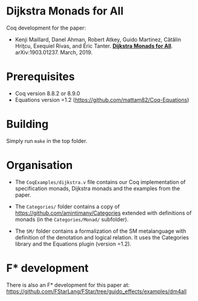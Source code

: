 Dijkstra Monads for All
=======================

Coq development for the paper:
- Kenji Maillard, Danel Ahman, Robert Atkey, Guido Martinez,
  Cătălin Hriţcu, Exequiel Rivas, and Éric Tanter.
  **[Dijkstra Monads for All](https://arxiv.org/abs/1903.01237)**.
  arXiv:1903.01237. March, 2019.

Prerequisites
=============

- Coq version 8.8.2 or 8.9.0
- Equations version =1.2 (https://github.com/mattam82/Coq-Equations)

Building
========

Simply run `make` in the top folder.

Organisation
============

* The `CoqExamples/dijkstra.v` file contains our Coq implementation
  of specification monads, Dijkstra monads and the examples from the paper.

* The `Categories/` folder contains a copy of
  https://github.com/amintimany/Categories extended with definitions
  of monads (in the `Categories/Monad/` subfolder).

* The `SM/` folder contains a formalization of the SM metalanguage
  with definition of the denotation and logical relation. It uses the
  Categories library and the Equations plugin (version =1.2).

F* development
==============

There is also an F* development for this paper at:
https://github.com/FStarLang/FStar/tree/guido_effects/examples/dm4all
